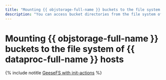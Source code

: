 ```yaml
---
title: "Mounting {{ objstorage-full-name }} buckets to the file system of {{ dataproc-full-name }} hosts"
description: "You can access bucket directories from the file system of {{ dataproc-name }} hosts. To do this, mount the buckets using initialization scripts and GeeseFS."
---
```


# Mounting {{ objstorage-full-name }} buckets to the file system of {{ dataproc-full-name }} hosts

{% include notitle [GeeseFS with init-actions](../../_tutorials/dataplatform/data-proc-init-actions-geesefs.md) %}
